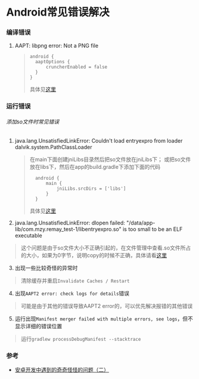 # Android常见错误解决

### 编译错误
1. AAPT: libpng error: Not a PNG file
	> 
	> ```
	> android {
	> 	aaptOptions {
	>   	cruncherEnabled = false
	> 	}
	> }
	> ```
	> 具体见[这里](http://stackoverflow.com/questions/23366222/libpng-error-not-a-png-file-error-showing-in-android-studio)

### 运行错误
###### 添加so文件时常见错误

1. java.lang.UnsatisfiedLinkError: Couldn't load entryexpro from loader dalvik.system.PathClassLoader
	> 在main下面创建jniLibs目录然后把so文件放在jniLibs下；
	> 或把so文件放在libs下，然后在app的build.gradle下添加下面的代码
	> ```
	> 	android {
	> 		main {
	> 			jniLibs.srcDirs = ['libs']
	> 		}
	> 	}	
	> ```
	> 具体见[这里](http://blog.csdn.net/yy1300326388/article/details/46291417)

2. java.lang.UnsatisfiedLinkError: dlopen failed: "/data/app-lib/com.mzy.remay_test-1/libentryexpro.so" is too small to be an ELF executable

  > 这个问题是由于so文件大小不正确引起的，在文件管理中查看.so文件所占的大小，如果为0字节，说明copy的时候不正确，具体请看[这里](http://bugly.qq.com/bbs/forum.php?mod=viewthread&tid=1000)

3. 出现一些比较奇怪的异常时

  > 清除缓存并重启`Invalidate Caches / Restart`

4. 出现`AAPT2 error: check logs for details`错误

  > 可能是由于其他的错误导致AAPT2 error的，可以优先解决报错的其他错误

5. 运行出现`Manifest merger failed with multiple errors, see logs`，但不显示详细的错误位置

  > 运行`gradlew processDebugManifest --stacktrace`

### 参考
* [安卓开发中遇到的奇奇怪怪的问题（二）](https://blog.csdn.net/qq_17766199/article/details/79941199)